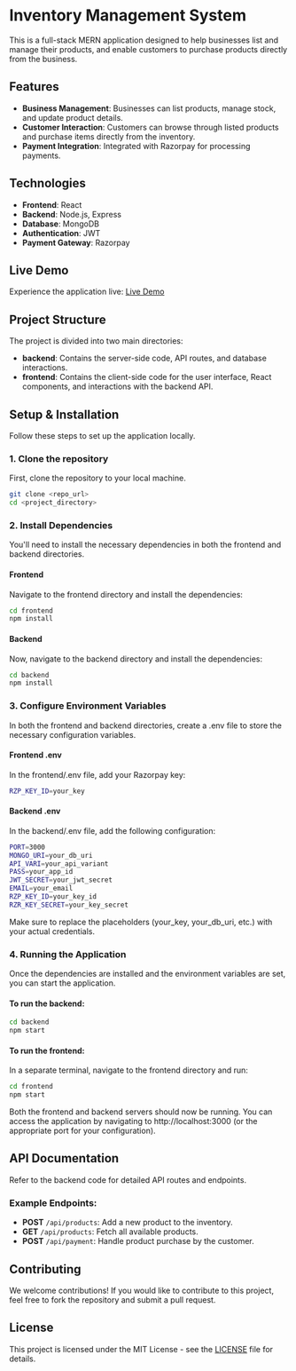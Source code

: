 # Inventory Management System
This is a full-stack MERN application designed to help businesses list and manage their products, and enable customers to purchase products directly from the business.

## Features
- **Business Management**: Businesses can list products, manage stock, and update product details.
- **Customer Interaction**: Customers can browse through listed products and purchase items directly from the inventory.
- **Payment Integration**: Integrated with Razorpay for processing payments.

## Technologies
- **Frontend**: React
- **Backend**: Node.js, Express
- **Database**: MongoDB
- **Authentication**: JWT
- **Payment Gateway**: Razorpay

## Live Demo
Experience the application live: [Live Demo](https://frontend-inventory-managment.vercel.app/)


## Project Structure
The project is divided into two main directories:

- **backend**: Contains the server-side code, API routes, and database interactions.
- **frontend**: Contains the client-side code for the user interface, React components, and interactions with the backend API.

## Setup & Installation

Follow these steps to set up the application locally.

### 1. Clone the repository
First, clone the repository to your local machine.

```bash
git clone <repo_url>
cd <project_directory>
```


### 2. Install Dependencies
You'll need to install the necessary dependencies in both the frontend and backend directories.

#### Frontend
Navigate to the frontend directory and install the dependencies:

```bash
cd frontend
npm install
```
#### Backend
Now, navigate to the backend directory and install the dependencies:

```bash
cd backend
npm install
```

### 3. Configure Environment Variables
In both the frontend and backend directories, create a .env file to store the necessary configuration variables.

#### Frontend .env
In the frontend/.env file, add your Razorpay key:
```bash
RZP_KEY_ID=your_key
```

#### Backend .env
In the backend/.env file, add the following configuration:
```bash
PORT=3000
MONGO_URI=your_db_uri
API_VARI=your_api_variant
PASS=your_app_id
JWT_SECRET=your_jwt_secret
EMAIL=your_email
RZP_KEY_ID=your_key_id
RZR_KEY_SECRET=your_key_secret
```
Make sure to replace the placeholders (your_key, your_db_uri, etc.) with your actual credentials.


### 4. Running the Application
Once the dependencies are installed and the environment variables are set, you can start the application.

#### To run the backend:
```bash
cd backend
npm start
```

#### To run the frontend:
In a separate terminal, navigate to the frontend directory and run:
```bash
cd frontend
npm start
```
Both the frontend and backend servers should now be running. You can access the application by navigating to http://localhost:3000 (or the appropriate port for your configuration).


## API Documentation

Refer to the backend code for detailed API routes and endpoints.

### Example Endpoints:
- **POST** `/api/products`: Add a new product to the inventory.
- **GET** `/api/products`: Fetch all available products.
- **POST** `/api/payment`: Handle product purchase by the customer.


## Contributing

We welcome contributions! If you would like to contribute to this project, feel free to fork the repository and submit a pull request.

## License

This project is licensed under the MIT License - see the [LICENSE](LICENSE) file for details.
